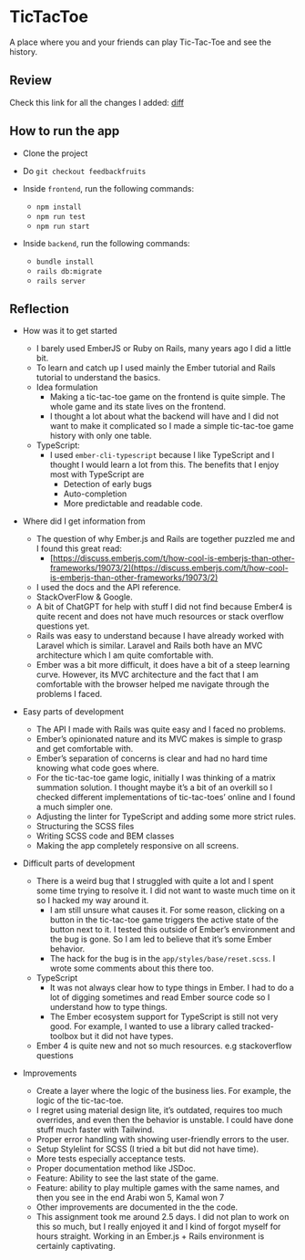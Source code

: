 # TicTacToe

A place where you and your friends can play Tic-Tac-Toe and see the history.

## Review

Check this link for all the changes I added: [diff](https://github.com/arabyalhomsi/tic-tac-toe/compare/main...feedbackfruits)

## How to run the app

- Clone the project
- Do `git checkout feedbackfruits`

- Inside `frontend`, run the following commands:
  - `npm install`
  - `npm run test`
  - `npm run start`
- Inside `backend`, run the following commands:

  - `bundle install`
  - `rails db:migrate`
  - `rails server`

## Reflection

- How was it to get started

  - I barely used EmberJS or Ruby on Rails, many years ago I did a little bit.
  - To learn and catch up I used mainly the Ember tutorial and Rails tutorial to understand the basics.
  - Idea formulation
    - Making a tic-tac-toe game on the frontend is quite simple. The whole game and its state lives on the frontend.
    - I thought a lot about what the backend will have and I did not want to make it complicated so I made a simple tic-tac-toe game history with only one table.
  - TypeScript:
    - I used `ember-cli-typescript` because I like TypeScript and I thought I would learn a lot from this. The benefits that I enjoy most with TypeScript are
      - Detection of early bugs
      - Auto-completion
      - More predictable and readable code.

- Where did I get information from
  - The question of why Ember.js and Rails are together puzzled me and I found this great read:
    - [https://discuss.emberjs.com/t/how-cool-is-emberjs-than-other-frameworks/19073/2](https://discuss.emberjs.com/t/how-cool-is-emberjs-than-other-frameworks/19073/2)
  - I used the docs and the API reference.
  - StackOverFlow & Google.
  - A bit of ChatGPT for help with stuff I did not find because Ember4 is quite recent and does not have much resources or stack overflow questions yet.
  - Rails was easy to understand because I have already worked with Laravel which is similar. Laravel and Rails both have an MVC architecture which I am quite comfortable with.
  - Ember was a bit more difficult, it does have a bit of a steep learning curve. However, its MVC architecture and the fact that I am comfortable with the browser helped me navigate through the problems I faced.
- Easy parts of development
  - The API I made with Rails was quite easy and I faced no problems.
  - Ember’s opinionated nature and its MVC makes is simple to grasp and get comfortable with.
  - Ember’s separation of concerns is clear and had no hard time knowing what code goes where.
  - For the tic-tac-toe game logic, initially I was thinking of a matrix summation solution. I thought maybe it’s a bit of an overkill so I checked different implementations of tic-tac-toes’ online and I found a much simpler one.
  - Adjusting the linter for TypeScript and adding some more strict rules.
  - Structuring the SCSS files
  - Writing SCSS code and BEM classes
  - Making the app completely responsive on all screens.
- Difficult parts of development
  - There is a weird bug that I struggled with quite a lot and I spent some time trying to resolve it. I did not want to waste much time on it so I hacked my way around it.
    - I am still unsure what causes it. For some reason, clicking on a button in the tic-tac-toe game triggers the active state of the button next to it. I tested this outside of Ember’s environment and the bug is gone. So I am led to believe that it’s some Ember behavior.
    - The hack for the bug is in the `app/styles/base/reset.scss`. I wrote some comments about this there too.
  - TypeScript
    - It was not always clear how to type things in Ember. I had to do a lot of digging sometimes and read Ember source code so I understand how to type things.
    - The Ember ecosystem support for TypeScript is still not very good. For example, I wanted to use a library called tracked-toolbox but it did not have types.
  - Ember 4 is quite new and not so much resources. e.g stackoverflow questions
- Improvements
  - Create a layer where the logic of the business lies. For example, the logic of the tic-tac-toe.
  - I regret using material design lite, it’s outdated, requires too much overrides, and even then the behavior is unstable. I could have done stuff much faster with Tailwind.
  - Proper error handling with showing user-friendly errors to the user.
  - Setup Stylelint for SCSS (I tried a bit but did not have time).
  - More tests especially acceptance tests.
  - Proper documentation method like JSDoc.
  - Feature: Ability to see the last state of the game.
  - Feature: ability to play multiple games with the same names, and then you see in the end Arabi won 5, Kamal won 7
  - Other improvements are documented in the the code.
  - This assignment took me around 2.5 days. I did not plan to work on this so much, but I really enjoyed it and I kind of forgot myself for hours straight. Working in an Ember.js + Rails environment is certainly captivating.
